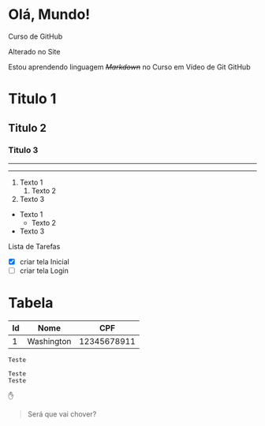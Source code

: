 # Olá, Mundo!
 Curso de GitHub
 
 Alterado no Site

 Estou aprendendo linguagem ~~_Markdown_~~ no Curso em Vídeo de Git GitHub
 
 # Titulo 1
 ## Titulo 2
 ### Titulo 3
 ---
 ***
 
 1. Texto 1
    1. Texto 2
 1. Texto 3

 * Texto 1
    * Texto 2
 * Texto 3
 
Lista de Tarefas
- [x] criar tela Inicial
- [ ] criar tela Login

# Tabela

Id|Nome|CPF
--|--|--
1|Washington|12345678911


`Teste`

```
Teste
Teste
``` 

✋

> Será que vai chover?
